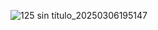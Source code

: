 ![125 sin título_20250306195147](https://github.com/user-attachments/assets/2e352b2f-c222-4886-bef0-56904f7bec0f)
